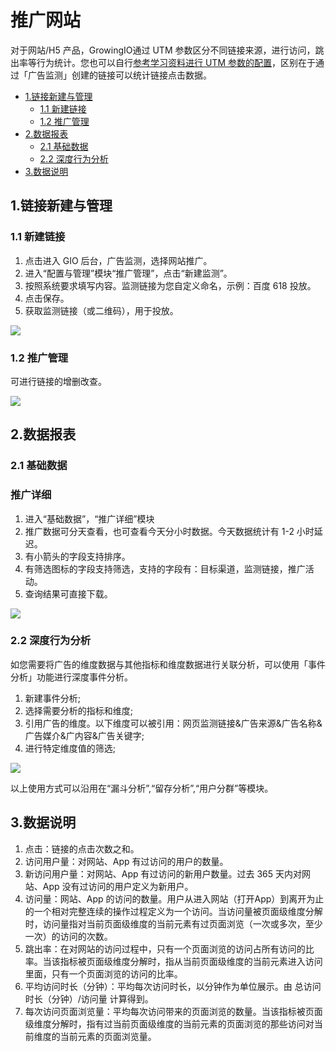 # 推广网站

对于网站/H5 产品，GrowingIO通过 UTM 参数区分不同链接来源，进行访问，跳出率等行为统计。您也可以自行[参考学习资料进行 UTM 参数的配置](utm-parameters.md)，区别在于通过「广告监测」创建的链接可以统计链接点击数据。

* [1.链接新建与管理](web-marketing.md#1)
  * [1.1 新建链接](web-marketing.md#11)
  * [1.2 推广管理](web-marketing.md#12)
* [2.数据报表](web-marketing.md#2)
  * [2.1 基础数据](web-marketing.md#21)
  * [2.2 深度行为分析](web-marketing.md#22)
* [3.数据说明](web-marketing.md#3)

## 1.链接新建与管理  <a id="1"></a>

### 1.1 新建链接  <a id="11"></a>

1. 点击进入 GIO 后台，广告监测，选择网站推广。
2. 进入“配置与管理”模块“推广管理”，点击“新建监测”。
3. 按照系统要求填写内容。监测链接为您自定义命名，示例：百度 618 投放。
4. 点击保存。
5. 获取监测链接（或二维码），用于投放。

![](https://docs.growingio.com/.gitbook/assets/1%20%283%29.png)

### 1.2 推广管理  <a id="12"></a>

可进行链接的增删改查。

![](https://docs.growingio.com/.gitbook/assets/4%20%282%29.png)

## 2.数据报表  <a id="2"></a>

### 2.1 基础数据  <a id="21"></a>

### 推广详细  <a id="&#x63A8;&#x5E7F;&#x8BE6;&#x7EC6;"></a>

1. 进入“基础数据”，“推广详细”模块
2. 推广数据可分天查看，也可查看今天分小时数据。今天数据统计有 1-2 小时延迟。
3. 有小箭头的字段支持排序。
4. 有筛选图标的字段支持筛选，支持的字段有：目标渠道，监测链接，推广活动。
5. 查询结果可直接下载。

![](https://docs.growingio.com/.gitbook/assets/2%20%285%29.png)

### 2.2 深度行为分析  <a id="22"></a>

如您需要将广告的维度数据与其他指标和维度数据进行关联分析，可以使用「事件分析」功能进行深度事件分析。

1. 新建事件分析;
2. 选择需要分析的指标和维度;
3. 引用广告的维度。以下维度可以被引用：网页监测链接&广告来源&广告名称&广告媒介&广内容&广告关键字;
4. 进行特定维度值的筛选;

![](https://docs.growingio.com/.gitbook/assets/3%20%284%29.png)

以上使用方式可以沿用在“漏斗分析”,“留存分析”,“用户分群”等模块。

## 3.数据说明  <a id="3"></a>

1. 点击：链接的点击次数之和。
2. 访问用户量：对网站、App 有过访问的用户的数量。
3. 新访问用户量：对网站、App 有过访问的新用户数量。过去 365 天内对网站、App 没有过访问的用户定义为新用户。
4. 访问量：网站、App 的访问的数量。用户从进入网站（打开App）到离开为止的一个相对完整连续的操作过程定义为一个访问。当访问量被页面级维度分解时，访问量指对当前页面级维度的当前元素有过页面浏览（一次或多次，至少一次）的访问的次数。
5. 跳出率：在对网站的访问过程中，只有一个页面浏览的访问占所有访问的比率。当该指标被页面级维度分解时，指从当前页面级维度的当前元素进入访问里面，只有一个页面浏览的访问的比率。
6. 平均访问时长（分钟）：平均每次访问时长，以分钟作为单位展示。由 总访问时长（分钟）/访问量 计算得到。
7. 每次访问页面浏览量：平均每次访问带来的页面浏览的数量。当该指标被页面级维度分解时，指有过当前页面级维度的当前元素的页面浏览的那些访问对当前维度的当前元素的页面浏览量。

